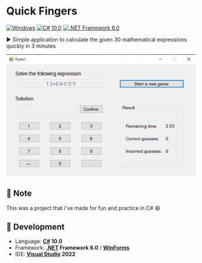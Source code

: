# Quick Fingers

[![Windows](https://img.shields.io/badge/Windows-blue?logo=windows)](https://github.com/topics/windows)
[![C# 10.0](https://img.shields.io/badge/C%23-10.0-blue?logo=c-sharp)](https://github.com/topics/csharp)
[![.NET Framework 6.0](https://img.shields.io/badge/.NET%20Framework-6.0-blue?logo=dot-net)](https://github.com/topics/dotnet)

▶️ Simple application to calculate the given 30 mathematical expressions quickly in 3 minutes

![Screenshot](./Screenshot.png)

## :memo: Note
This was a project that i've made for fun and practice in C# 😄 

## :rocket: Development
- Language: **[C#](https://github.com/dotnet/csharplang) 10.0**
- Framework: **[.NET](https://github.com/dotnet) Framework 6.0** / **[WinForms](https://github.com/dotnet/winforms)**
- IDE: **[Visual Studio](https://github.com/microsoft) 2022**
